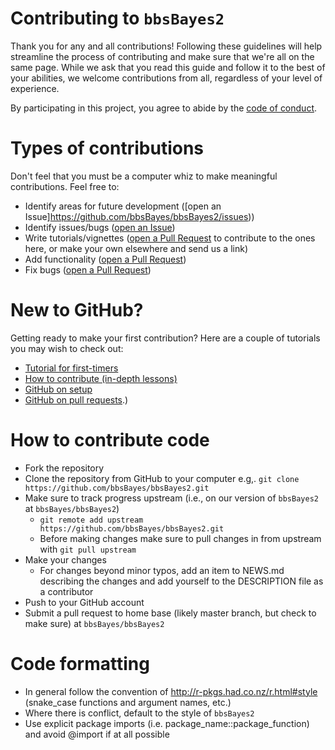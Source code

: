 # Contributing to `bbsBayes2`

Thank you for any and all contributions! Following these guidelines will help streamline the process of contributing and make sure that we're all on the same page. While we ask that you read this guide and follow it to the best of your abilities, we welcome contributions from all, regardless of your level of experience.

By participating in this project, you agree to abide by the [code of conduct](https://github.com/bbsBayes/bbsBayes2/blob/master/CODE_OF_CONDUCT.md).

# Types of contributions

Don't feel that you must be a computer whiz to make meaningful contributions. Feel free to:

- Identify areas for future development ([open an Issue]https://github.com/bbsBayes/bbsBayes2/issues))
- Identify issues/bugs ([open an Issue](https://github.com/bbsBayes/bbsBayes2/issues))
- Write tutorials/vignettes ([open a Pull Request](https://github.com/bbsBayes/bbsBayes2/pulls) to contribute to the ones here, or make your own elsewhere and send us a link)
- Add functionality ([open a Pull Request](https://github.com/bbsBayes/bbsBayes2/pulls))
- Fix bugs ([open a Pull Request](https://github.com/bbsBayes/bbsBayes2/pulls))

# New to GitHub?

Getting ready to make your first contribution? Here are a couple of tutorials you may wish to check out:

- [Tutorial for first-timers](https://github.com/Roshanjossey/first-contributions)
- [How to contribute (in-depth lessons)](https://egghead.io/series/how-to-contribute-to-an-open-source-project-on-github)
- [GitHub on setup](https://help.github.com/articles/set-up-git)
- [GitHub on pull requests](https://help.github.com/articles/using-pull-requests/).)


# How to contribute code

- Fork the repository
- Clone the repository from GitHub to your computer e.g,. `git clone https://github.com/bbsBayes/bbsBayes2.git`
- Make sure to track progress upstream (i.e., on our version of `bbsBayes2` at `bbsBayes/bbsBayes2`)
  - `git remote add upstream https://github.com/bbsBayes/bbsBayes2.git`
  - Before making changes make sure to pull changes in from upstream with `git pull upstream`
- Make your changes
  - For changes beyond minor typos, add an item to NEWS.md describing the changes and add yourself to the DESCRIPTION file as a contributor
- Push to your GitHub account
- Submit a pull request to home base (likely master branch, but check to make sure) at `bbsBayes/bbsBayes2`

# Code formatting

- In general follow the convention of <http://r-pkgs.had.co.nz/r.html#style> (snake_case functions and argument names, etc.)
- Where there is conflict, default to the style of `bbsBayes2`
- Use explicit package imports (i.e. package_name::package_function) and avoid @import if at all possible
